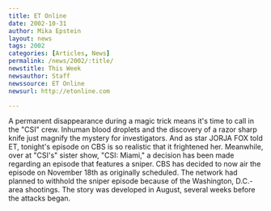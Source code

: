 ```yaml
---
title: ET Online
date: 2002-10-31
author: Mika Epstein
layout: news
tags: 2002
categories: [Articles, News]
permalink: /news/2002/:title/
newstitle: This Week  
newsauthor: Staff  
newssource: ET Online  
newsurl: http://etonline.com  

---
```


A permanent disappearance during a magic trick means it's time to call in the "CSI" crew. Inhuman blood droplets and the discovery of a razor sharp knife just magnify the mystery for investigators. And as star JORJA FOX told ET, tonight's episode on CBS is so realistic that it frightened her. Meanwhile, over at "CSI's" sister show, "CSI: Miami," a decision has been made regarding an episode that features a sniper. CBS has decided to now air the episode on November 18th as originally scheduled. The network had planned to withhold the sniper episode because of the Washington, D.C.-area shootings. The story was developed in August, several weeks before the attacks began.  
